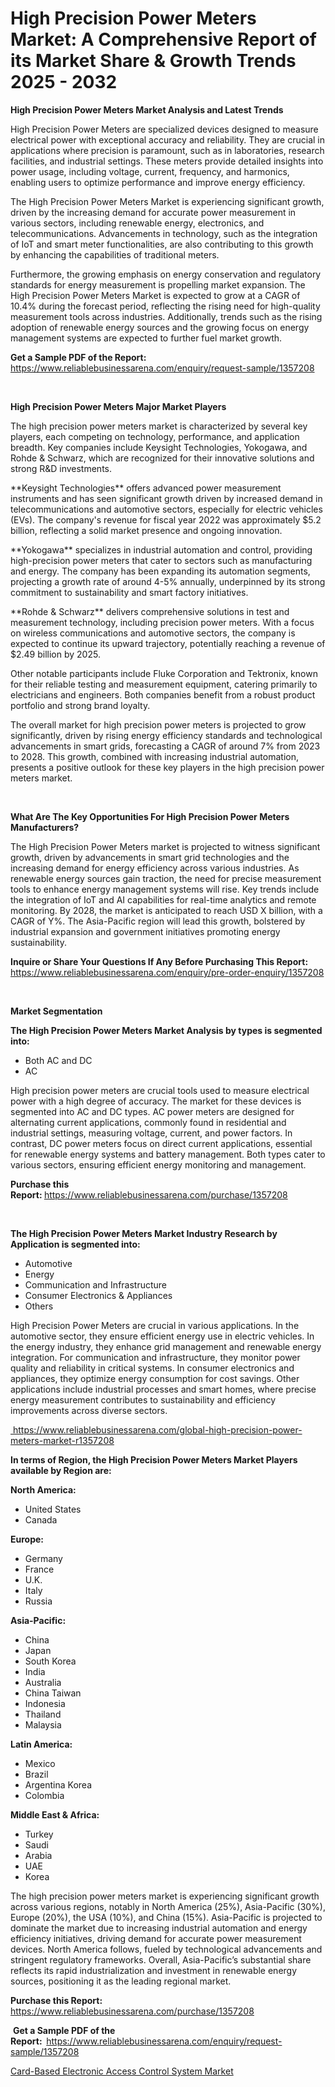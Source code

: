 <p><h1>High Precision Power Meters Market: A Comprehensive Report of its Market Share & Growth Trends 2025 - 2032</h1></p><p><strong>High Precision Power Meters Market Analysis and Latest Trends</strong></p>
<p><p>High Precision Power Meters are specialized devices designed to measure electrical power with exceptional accuracy and reliability. They are crucial in applications where precision is paramount, such as in laboratories, research facilities, and industrial settings. These meters provide detailed insights into power usage, including voltage, current, frequency, and harmonics, enabling users to optimize performance and improve energy efficiency.</p><p>The High Precision Power Meters Market is experiencing significant growth, driven by the increasing demand for accurate power measurement in various sectors, including renewable energy, electronics, and telecommunications. Advancements in technology, such as the integration of IoT and smart meter functionalities, are also contributing to this growth by enhancing the capabilities of traditional meters.</p><p>Furthermore, the growing emphasis on energy conservation and regulatory standards for energy measurement is propelling market expansion. The High Precision Power Meters Market is expected to grow at a CAGR of 10.4% during the forecast period, reflecting the rising need for high-quality measurement tools across industries. Additionally, trends such as the rising adoption of renewable energy sources and the growing focus on energy management systems are expected to further fuel market growth.</p></p>
<p><strong>Get a Sample PDF of the Report:&nbsp;</strong> <a href="https://www.reliablebusinessarena.com/enquiry/request-sample/1357208?utm_campaign=1892&utm_medium=2&utm_source=Github&utm_content=ia&utm_term=24022025&utm_id=high-precision-power-meters">https://www.reliablebusinessarena.com/enquiry/request-sample/1357208</a></p>
<p>&nbsp;</p>
<p><strong>High Precision Power Meters Major Market Players</strong></p>
<p><p>The high precision power meters market is characterized by several key players, each competing on technology, performance, and application breadth. Key companies include Keysight Technologies, Yokogawa, and Rohde & Schwarz, which are recognized for their innovative solutions and strong R&D investments.</p><p>**Keysight Technologies** offers advanced power measurement instruments and has seen significant growth driven by increased demand in telecommunications and automotive sectors, especially for electric vehicles (EVs). The company's revenue for fiscal year 2022 was approximately $5.2 billion, reflecting a solid market presence and ongoing innovation.</p><p>**Yokogawa** specializes in industrial automation and control, providing high-precision power meters that cater to sectors such as manufacturing and energy. The company has been expanding its automation segments, projecting a growth rate of around 4-5% annually, underpinned by its strong commitment to sustainability and smart factory initiatives.</p><p>**Rohde & Schwarz** delivers comprehensive solutions in test and measurement technology, including precision power meters. With a focus on wireless communications and automotive sectors, the company is expected to continue its upward trajectory, potentially reaching a revenue of $2.49 billion by 2025.</p><p>Other notable participants include Fluke Corporation and Tektronix, known for their reliable testing and measurement equipment, catering primarily to electricians and engineers. Both companies benefit from a robust product portfolio and strong brand loyalty.</p><p>The overall market for high precision power meters is projected to grow significantly, driven by rising energy efficiency standards and technological advancements in smart grids, forecasting a CAGR of around 7% from 2023 to 2028. This growth, combined with increasing industrial automation, presents a positive outlook for these key players in the high precision power meters market.</p></p>
<p>&nbsp;</p>
<p><strong>What Are The Key Opportunities For High Precision Power Meters Manufacturers?</strong></p>
<p><p>The High Precision Power Meters market is projected to witness significant growth, driven by advancements in smart grid technologies and the increasing demand for energy efficiency across various industries. As renewable energy sources gain traction, the need for precise measurement tools to enhance energy management systems will rise. Key trends include the integration of IoT and AI capabilities for real-time analytics and remote monitoring. By 2028, the market is anticipated to reach USD X billion, with a CAGR of Y%. The Asia-Pacific region will lead this growth, bolstered by industrial expansion and government initiatives promoting energy sustainability.</p></p>
<p><strong>Inquire or Share Your Questions If Any Before Purchasing This Report:</strong> <a href="https://www.reliablebusinessarena.com/enquiry/pre-order-enquiry/1357208?utm_campaign=1892&utm_medium=2&utm_source=Github&utm_content=ia&utm_term=24022025&utm_id=high-precision-power-meters">https://www.reliablebusinessarena.com/enquiry/pre-order-enquiry/1357208</a></p>
<p>&nbsp;</p>
<p><strong>Market Segmentation</strong></p>
<p><strong>The High Precision Power Meters Market Analysis by types is segmented into:</strong></p>
<p><ul><li>Both AC and DC</li><li>AC</li></ul></p>
<p><p>High precision power meters are crucial tools used to measure electrical power with a high degree of accuracy. The market for these devices is segmented into AC and DC types. AC power meters are designed for alternating current applications, commonly found in residential and industrial settings, measuring voltage, current, and power factors. In contrast, DC power meters focus on direct current applications, essential for renewable energy systems and battery management. Both types cater to various sectors, ensuring efficient energy monitoring and management.</p></p>
<p><strong>Purchase this Report:&nbsp;</strong><a href="https://www.reliablebusinessarena.com/purchase/1357208?utm_campaign=1892&utm_medium=2&utm_source=Github&utm_content=ia&utm_term=24022025&utm_id=high-precision-power-meters">https://www.reliablebusinessarena.com/purchase/1357208</a></p>
<p>&nbsp;</p>
<p><strong>The High Precision Power Meters Market Industry Research by Application is segmented into:</strong></p>
<p><ul><li>Automotive</li><li>Energy</li><li>Communication and Infrastructure</li><li>Consumer Electronics & Appliances</li><li>Others</li></ul></p>
<p><p>High Precision Power Meters are crucial in various applications. In the automotive sector, they ensure efficient energy use in electric vehicles. In the energy industry, they enhance grid management and renewable energy integration. For communication and infrastructure, they monitor power quality and reliability in critical systems. In consumer electronics and appliances, they optimize energy consumption for cost savings. Other applications include industrial processes and smart homes, where precise energy measurement contributes to sustainability and efficiency improvements across diverse sectors.</p></p>
<p><a href="https://www.reliablebusinessarena.com/global-high-precision-power-meters-market-r1357208?utm_campaign=1892&utm_medium=2&utm_source=Github&utm_content=ia&utm_term=24022025&utm_id=high-precision-power-meters">&nbsp;https://www.reliablebusinessarena.com/global-high-precision-power-meters-market-r1357208</a></p>
<p><strong>In terms of Region, the High Precision Power Meters Market Players available by Region are:</strong></p>
<p>
    <p> <strong> North America: </strong>
        <ul>
            <li>United States</li>
            <li>Canada</li>
        </ul>
        </p> 
    <p> <strong> Europe: </strong>
        <ul>
            <li>Germany</li>
            <li>France</li>
            <li>U.K.</li>
            <li>Italy</li>
            <li>Russia</li>
        </ul>
        </p> 
    <p> <strong> Asia-Pacific: </strong>
        <ul>
            <li>China</li>
            <li>Japan</li>
            <li>South Korea</li>
            <li>India</li>
            <li>Australia</li>
            <li>China Taiwan</li>
            <li>Indonesia</li>
            <li>Thailand</li>
            <li>Malaysia</li>
        </ul>
        </p> 
    <p> <strong> Latin America: </strong>
        <ul>
            <li>Mexico</li>
            <li>Brazil</li>
            <li>Argentina Korea</li>
            <li>Colombia</li>
        </ul>
        </p> 
    <p> <strong> Middle East & Africa: </strong>
        <ul>
            <li>Turkey</li>
            <li>Saudi</li>
            <li>Arabia</li>
            <li>UAE</li>
            <li>Korea</li>
        </ul>
    </p>
    </p>
<p><p>The high precision power meters market is experiencing significant growth across various regions, notably in North America (25%), Asia-Pacific (30%), Europe (20%), the USA (10%), and China (15%). Asia-Pacific is projected to dominate the market due to increasing industrial automation and energy efficiency initiatives, driving demand for accurate power measurement devices. North America follows, fueled by technological advancements and stringent regulatory frameworks. Overall, Asia-Pacific’s substantial share reflects its rapid industrialization and investment in renewable energy sources, positioning it as the leading regional market.</p></p>
<p><strong>Purchase this Report: </strong><a href="https://www.reliablebusinessarena.com/purchase/1357208?utm_campaign=1892&utm_medium=2&utm_source=Github&utm_content=ia&utm_term=24022025&utm_id=high-precision-power-meters">https://www.reliablebusinessarena.com/purchase/1357208</a></p>
<p>&nbsp;<strong>Get a Sample PDF of the Report:&nbsp;&nbsp;</strong><a href="https://www.reliablebusinessarena.com/enquiry/request-sample/1357208?utm_campaign=1892&utm_medium=2&utm_source=Github&utm_content=ia&utm_term=24022025&utm_id=high-precision-power-meters">https://www.reliablebusinessarena.com/enquiry/request-sample/1357208</a></p>
<p><strong></strong></p>
<p><p><a href="https://github.com/provorikovar/Market-Research-Report-List-7/blob/main/card-based-electronic-access-control-system-market.md?utm_campaign=1892&utm_medium=2&utm_source=Github&utm_content=ia&utm_term=24022025&utm_id=high-precision-power-meters">Card-Based Electronic Access Control System Market</a></p></p>